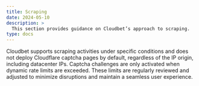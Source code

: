 ```yaml
---
title: Scraping
date: 2024-05-10
description: >
  This section provides guidance on Cloudbet’s approach to scraping.
type: docs
---
```


Cloudbet supports scraping activities under specific conditions and does not deploy Cloudflare captcha pages by default, regardless of the IP origin, including datacenter IPs. Captcha challenges are only activated when dynamic rate limits are exceeded. These limits are regularly reviewed and adjusted to minimize disruptions and maintain a seamless user experience.
